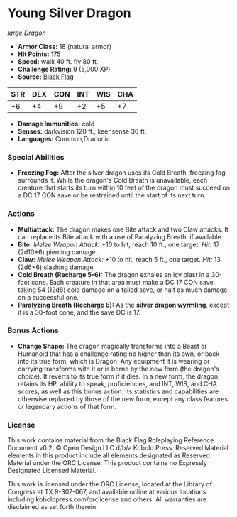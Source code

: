 # Young Silver Dragon

*large* *Dragon*

- **Armor Class:** 18 (natural armor)
- **Hit Points:** 175 
- **Speed:** walk 40 ft. fly 80 ft.
- **Challenge Rating:** 9 (5,000 XP)
- **Source:** [Black Flag](https://koboldpress.com/kpstore/product/tovrpg-pg-mv/)

| STR | DEX | CON | INT | WIS | CHA |
| --- | --- | --- | --- | --- | --- |
| +6 | +4 | +9 | +2 | +5 | +7 |

- **Damage Immunities:** cold
- **Senses:** darkvision 120 ft., keensense 30 ft.
- **Languages:** Common,Draconic

### Special Abilities

- **Freezing Fog:** After the silver dragon uses its Cold Breath, freezing fog surrounds it. While the dragon's Cold Breath is unavailable, each creature that starts its turn within 10 feet of the dragon must succeed on a DC 17 CON save or be restrained until the start of its next turn.

### Actions

- **Multiattack:** The dragon makes one Bite attack and two Claw attacks. It can replace its Bite attack with a use of Paralyzing Breath, if available.
- **Bite:** _Melee Weapon Attack:_ +10 to hit, reach 10 ft., one target. _Hit:_ 17 (2d10+6) piercing damage.
- **Claw:** _Melee Weapon Attack:_ +10 to hit, reach 5 ft., one target. _Hit:_ 13 (2d6+6) slashing damage.
- **Cold Breath (Recharge 5-6):** The dragon exhales an icy blast in a 30-foot cone. Each creature in that area must make a DC 17 CON save, taking 54 (12d8) cold damage on a failed save, or half as much damage on a successful one.
- **Paralyzing Breath (Recharge 6):** As the **silver dragon wyrmling**, except it is a 30-foot cone, and the save DC is 17.

### Bonus Actions

- **Change Shape:** The dragon magically transforms into a Beast or Humanoid that has a challenge rating no higher than its own, or back into its true form, which is Dragon. Any equipment it is wearing or carrying transforms with it or is borne by the new form (the dragon's choice). It reverts to its true form if it dies. In a new form, the dragon retains its HP, ability to speak, proficiencies, and INT, WIS, and CHA scores, as well as this bonus action. Its statistics and capabilities are otherwise replaced by those of the new form, except any class features or legendary actions of that form.


### License

This work contains material from the Black Flag Roleplaying Reference Document v0.2, © Open Design LLC d/b/a Kobold Press. Reserved Material elements in this product include all elements designated as Reserved Material under the ORC License. This product contains no Expressly Designated Licensed Material.

This work is licensed under the ORC License, located at the Library of Congress at TX 9-307-067, and available online at various locations including koboldpress.com/orclicense and others. All warranties are disclaimed as set forth therein.
